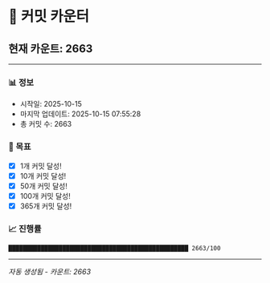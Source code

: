 # 🔢 커밋 카운터

## 현재 카운트: 2663

---

### 📊 정보
- 시작일: 2025-10-15
- 마지막 업데이트: 2025-10-15 07:55:28
- 총 커밋 수: 2663

### 🎯 목표
- [x] 1개 커밋 달성!
- [x] 10개 커밋 달성!
- [x] 50개 커밋 달성!
- [x] 100개 커밋 달성!
- [x] 365개 커밋 달성!

### 📈 진행률
```
██████████████████████████████████████████████████ 2663/100
```

---
*자동 생성됨 - 카운트: 2663*
